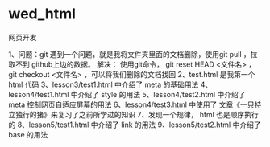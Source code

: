 # wed_html
网页开发

1、问题：git 遇到一个问题，就是我将文件夹里面的文档删除，使用git pull ，拉取不到 github上边的数据。
   解决： 使用git命令， git reset HEAD <文件名> ，  git checkout <文件名>   ，可以将我们删除的文档找回
2、test.html 是我第一个 html 代码
3、lesson3/test1.html 中介绍了 meta 的基础用法
4、lesson4/test1.html 中介绍了 style 的用法
5、lesson4/test2.html 中介绍了 meta 控制网页自适应屏幕的用法
6、lesson4/test3.html 中使用了 文章《一只特立独行的猪》来复习了之前所学过的知识
7、发现一个规律， html 也是顺序执行的
8、lesson5/test1.html 中介绍了 link 的用法
9、lesson5/test2.html 中介绍了 base 的用法


